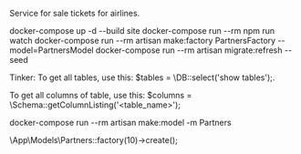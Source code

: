 Service for sale tickets for airlines.

docker-compose up -d --build site
docker-compose run --rm npm run watch
docker-compose run --rm artisan make:factory PartnersFactory --model=PartnersModel
docker-compose run --rm artisan migrate:refresh --seed

Tinker:
To get all tables, use this:
$tables = \DB::select('show tables');.

To get all columns of table, use this:
$columns = \Schema::getColumnListing('<table_name>');

docker-compose run --rm artisan make:model -m Partners

\App\Models\Partners::factory(10)->create();
